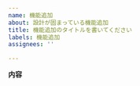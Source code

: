 ```yaml
---
name: 機能追加
about: 設計が固まっている機能追加
title: 機能追加のタイトルを書いてください
labels: 機能追加
assignees: ''

---
```


**内容**
<!-- ここに記載してください -->